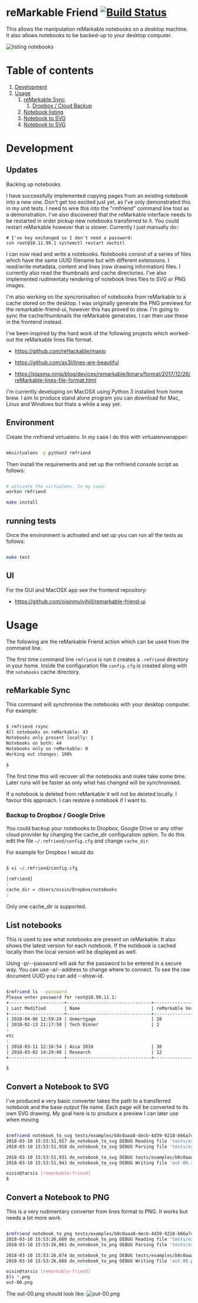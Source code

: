 # reMarkable Friend [![Build Status](https://travis-ci.org/oisinmulvihill/remarkable-friend.svg?branch=master)](https://travis-ci.org/oisinmulvihill/remarkable-friend)

This allows the manipulation reMarkable notebooks on a desktop machine. It also
allows notebooks to be backed-up to your desktop computer.

![listing notebooks](https://github.com/oisinmulvihill/rmfriend-releases/raw/master/image/listing-notebooks.gif "listing-notebooks.gif")

# Table of contents
1. [Development](#development)
2. [Usage](#usage)
    1. [reMarkable Sync](#rsync)
        1. [Dropbox / Cloud Backup](#cloudbackup)
    2. [Notebook listing](#ls)
    3. [Notebook to SVG](#to_svg)
    4. [Notebook to SVG](#to_png)

# Development <a name="development"></a>

## Updates

Backing up notebooks

I have successfully implemented copying pages from an existing notebook into a
new one. Don't get too excited just yet, as I've only demonstrated this in my
unit tests. I need to wire this into the "rmfriend" command line tool as a
demonstration. I've also discovered that the reMarkable interface needs to
be restarted in order pickup new notebooks transferred to it. You could restart
reMarkable however that is slower. Currently I just manually do::

	# I've key exchanged so I don't need a password:
	ssh root@10.11.99.1 systemctl restart xochitl

I can now read and write a notebooks. Notebooks consist of a series of files
which have the same UUID filename but with different extensions. I read/write
metadata, content and lines (raw drawing information) files. I currently also
read the thumbnails and cache directories. I've also implemented rudimentaty rendering of notebook lines files to SVG or PNG images.

I'm also working on the syncronisation of notebooks from reMarkable to a cache
stored on the desktop. I was originally generate the PNG previews for the
remarkable-friend-ui, however this has proved to slow. I'm going to sync the
cache/thumbnails the reMarkable generates. I can then use these in the frontend
instead.

I've been inspired by the hard work of the following projects which worked-out
the reMarkable lines file format.

 - https://github.com/reHackable/maxio

 - https://github.com/ax3l/lines-are-beautiful

 - https://plasma.ninja/blog/devices/remarkable/binary/format/2017/12/26/reMarkable-lines-file-format.html


I'm currently developing on MacOSX using Python 3 installed from home brew. I
aim to produce stand alone program you can download for Mac, Linux and Windows
but thats a while a way yet.

## Environment


Create the rmfriend virtualenv. In my case I do this with virtualenvwrapper:

```bash

mkvirtualenv -p python3 rmfriend

```

Then install the requirements and set up the rmfriend console script as follows:

```bash

# activate the virtualenv. In my case:
workon rmfriend

make install

```


## running tests

Once the environment is activated and set up you can run all the tests as follows:

```bash

make test

```

## UI

For the GUI and MacOSX app see the frontend repository:

 - https://github.com/oisinmulvihill/remarkable-friend-ui


# Usage <a name="usage"></a>

The following are the reMarkable Friend action which can be used from the
command line.

The first time command line `rmfriend` is run it creates a `.rmfriend`
directory in your home. Inside the configuration file `config.cfg` is created
along with the `notebooks` cache directory.

## reMarkable Sync <a name="rsync"></a>

This command will synchronise the notebooks with your desktop computer. For
example:

```bash

$ rmfriend rsync
All notebooks on reMarkable: 43
Notebooks only present locally: 1
Notebooks on both: 44
Notebooks only on reMarkable: 0
Working out changes: 100%

$

```

The first time this will recover all the notebooks and make take some time. Later
runs will be faster as only what has changed will be synchronised.

If a notebook is deleted from reMarkable it will not be deleted locally. I
favour this approach. I can restore a notebook if I want to.

### Backup to Dropbox / Google Drive <a name="cloudbackup"></a>

You could backup your notebooks to Dropbox, Google Drive or any other cloud
provider by changing the cache_dir configuration option. To do this edit the
file `~/.rmfriend/config.cfg` and change `cache_dir`.

For example for Dropbox I would do:

```bash

$ vi ~/.rmfriend/config.cfg

[rmfriend]
:
cache_dir = /Users/oisin/Dropbox/notebooks
:

```

Only one cache_dir is supported.

## List notebooks <a name="ls"></a>

This is used to see what notebooks are present on reMarkable. It also shows
the latest version for each notebook. If the notebook is cached locally then
the local version will be displayed as well.

Using -p/--password will ask for the password to be entered in a secure way. You
can use -a/--address to change where to connect. To see the raw document UUID
you can add --show-id.

```bash

$rmfriend ls --password
Please enter password for root@10.99.11.1:
+---------------------+--------------------------------+--------------------+---------------+
| Last Modified       | Name                           | reMarkable Version | Local Version |
+---------------------+--------------------------------+--------------------+---------------+
| 2018-04-06 12:59:24 | Unmortgage                     | 28                 | 28            |
| 2018-02-13 21:17:50 | Tech Dinner                    | 2                  | 2             |
:
etc
:
| 2018-03-11 12:16:54 | Asia 2018                      | 30                 | 30            |
| 2018-03-02 14:29:40 | Research                       | 12                 | 12            |
+---------------------+--------------------------------+--------------------+---------------+

$

```


## Convert a Notebook to SVG <a name="to_svg"></a>

I've produced a very basic converter takes the path to a transferred notebook
and the base output file name. Each page will be converted to its own SVG
drawing. My goal here is to produce a preview I can later use when moving

```bash

$rmfriend notebook_to_svg tests/examples/b8c0aaa8-decb-4d39-9218-b66a7418aef9.lines  out
2018-03-10 15:53:51,917 do_notebook_to_svg DEBUG Reading file 'tests/examples/b8c0aaa8-decb-4d39-9218-b66a7418aef9.lines'
2018-03-10 15:53:51,918 do_notebook_to_svg DEBUG Parsing file 'tests/examples/b8c0aaa8-decb-4d39-9218-b66a7418aef9.lines'

2018-03-10 15:53:51,931 do_notebook_to_svg DEBUG tests/examples/b8c0aaa8-decb-4d39-9218-b66a7418aef9.lines has '1' pages.
2018-03-10 15:53:51,943 do_notebook_to_svg DEBUG Writing file 'out-00.svg'.

oisin@tarsis [remarkable-friend]
$

```


## Convert a Notebook to PNG <a name="to_png"></a>

This is a very rudimentary converter from lines format to PNG. It works but
needs a lot more work.

```bash

$rmfriend notebook_to_png tests/examples/b8c0aaa8-decb-4d39-9218-b66a7418aef9.lines  out
2018-03-10 15:53:26,660 do_notebook_to_png DEBUG Reading file 'tests/examples/b8c0aaa8-decb-4d39-9218-b66a7418aef9.lines'
2018-03-10 15:53:26,661 do_notebook_to_png DEBUG Parsing file 'tests/examples/b8c0aaa8-decb-4d39-9218-b66a7418aef9.lines'

2018-03-10 15:53:26,674 do_notebook_to_png DEBUG tests/examples/b8c0aaa8-decb-4d39-9218-b66a7418aef9.lines has '1' pages.
2018-03-10 15:53:26,688 do_notebook_to_png DEBUG Writing file 'out-00.png'.

oisin@tarsis [remarkable-friend]
$ls *.png
out-00.png


```

The out-00.png should look like:
![out-00.png](https://github.com/oisinmulvihill/remarkable-friend/raw/master/out-00.png "out-00.png")
